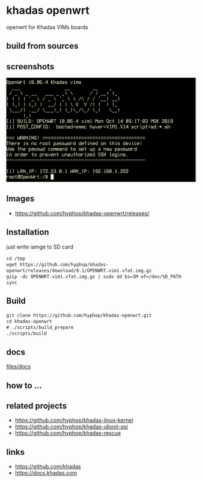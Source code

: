 # khadas openwrt

openwrt for Khadas VIMs boards

## build from sources

## screenshots

![openwrt.png](pics/openwrt.png)

## Images

+ https://github.com/hyphop/khadas-openwrt/releases/

## Installation

just write iamge to SD card

```
cd /tmp
wget https://github.com/hyphop/khadas-openwrt/releases/download/0.1/OPENWRT.vim1.vfat.img.gz
gzip -dc OPENWRT.vim1.vfat.img.gz | sudo dd bs=1M of=/dev/SD_PATH
sync
```

## Build

```
git clone https://github.com/hyphop/khadas-openwrt.git
cd khadas-openwrt
# ./scripts/build_prepare
./scripts/build

```

## docs

[files/docs](files/docs)

## how to ...

## related projects

+ https://github.com/hyphop/khadas-linux-kernel
+ https://github.com/hyphop/khadas-uboot-spi
+ https://github.com/hyphop/khadas-rescue

## links

+ https://github.com/khadas
+ https://docs.khadas.com

